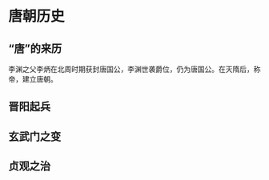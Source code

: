 # 唐朝历史

## “唐”的来历

李渊之父李炳在北周时期获封唐国公，李渊世袭爵位，仍为唐国公。在灭隋后，称帝，建立唐朝。

## 晋阳起兵

<Todo />

## 玄武门之变

<Todo />

## 贞观之治

<Todo />

